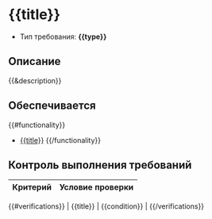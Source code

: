 # {{title}}
* Тип требования: **{{type}}**

## Описание
{{&description}}

## Обеспечивается
{{#functionality}}
* [{{title}}](/entities/aspects/blank?dh-aspect-id={{id}})
{{/functionality}}

## Контроль выполнения требований
| Критерий | Условие проверки  |
|----------|:------------------|
{{#verifications}}
| {{title}} | {{condition}} |
{{/verifications}}

